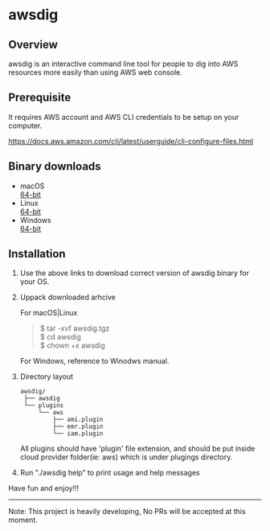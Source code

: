 # awsdig

## Overview

awsdig is an interactive command line tool for people to dig into AWS resources more easily than using AWS web console. 

## Prerequisite
It requires AWS account and AWS CLI credentials to be setup on your computer.

https://docs.aws.amazon.com/cli/latest/userguide/cli-configure-files.html

## Binary downloads

* macOS \
  [64-bit](downloads/macos/64/awsdig.tgz)
* Linux \
  [64-bit](downloads/linux/64/awsdig.tgz)
* Windows \
  [64-bit](donwloads/win/65/awsdig.zip)

## Installation
1. Use the above links to download correct version of awsdig binary for your OS.
2. Uppack downloaded arhcive

   For macOS|Linux
   > $ tar -xvf awsdig.tgz \
   > $ cd awsdig \
   > $ chown +x awsdig

   For Windows, reference to Winodws manual. 
3. Directory layout
    
       awsdig/
        ├── awsdig
        └── plugins
            └── aws
                ├── ami.plugin
                ├── emr.plugin
                └── iam.plugin
    All plugins should have 'plugin' file extension, and should be put inside cloud provider folder(ie: aws) which is under plugings directory.
4. Run "./awsdig help" to print usage and help messages

Have fun and enjoy!!!

-----
Note: This project is heavily developing, No PRs will be accepted at this moment.
